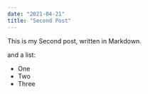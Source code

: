 ```yaml
---
date: "2021-04-21"
title: "Second Post"
---
```


This is my Second post, written in Markdown.

and a list:

* One
* Two
* Three